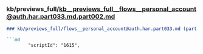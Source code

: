 ### kb/previews_full/kb__previews_full__flows__personal_account@auth.har.part033.md.part002.md

```md
### kb/previews_full/flows__personal_account@auth.har.part033.md (part 002)

```md
        "scriptId": "1615",
                           
```

```

```
